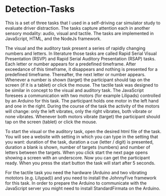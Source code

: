 # Detection-Tasks
This is a set of three tasks that I used in a self-driving car simulator study to evaluate driver distraction. The tasks capture attention each in another sensory modality: audio, visual and tactile. The tasks are implemented in JavaScript, HTML, and the NodeJs framework.

The visual and the auditory task present a series of rapidly changing numbers and letters. In literature those tasks are called Rapid Serial Visual Presentation (RSVP) and Rapid Serial Auditory Presentation (RSAP) tasks. Each letter or number appears for a predefined timeframe. After exceedance of this timeframe, it disappears and nothing is presented for a predefined timeframe. Thereafter, the next letter or number appears. Whenever a number is shown (target) the participant should tap on the screen (if it is a tablet) or click the mouse. The tactile task was designed to be similar in concept to the visual and auditory task. The JavaScript foresees a communication with two motors (for example Lilipads) controlled by an Arduino for this task. The participant holds one motor in the left hand and one in the right. During the course of the task the activity of the motors will change: only the left vibrates, only the right vibrates, both vibrate or none vibrates. Whenever both motors vibrate (target) the participant should tap on the screen (tablet) or click the mouse.

To start the visual or the auditory task, open the desired html file of the task. You will see a website with setting in which you can type in the setting that you want: duration of the task, duration a cue (letter / digit) is presented, duration a blank is shown, number of targets (numbers) and number of letters between the targets. When you click start the next page opens showing a screen with an underscore. Now you can get the participant ready. When you press the start button the task will start after 5 seconds.

For the tactile task you need the hardware (Arduino and two vibrating mototors (e.g. Lilypad)) and you need to install the JohnnyFive framework for this task. In order to prepare the Arduino to communicate with the JavaScript server you might need to install StandardFirmata on the Arduino.

